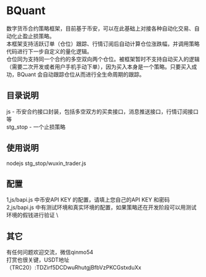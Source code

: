 # BQuant
数字货币合约策略框架，目前基于币安，可以在此基础上对接各种自动化交易、自动化止盈止损策略。\
本框架支持活跃订单（仓位）跟踪、行情订阅后自动计算仓位涨跌幅，并调用策略代码进行下一步自定义的量化逻辑。\
仓位同为支持同一个合约的多空双向两个仓位。被框架暂时不支持自动买入的逻辑（需要二次开发或者用户手机手动下单），因为买入本身是一个策略。只要买入成功，BQuant 会自动跟踪仓位从而进行全生命周期的跟踪。

## 目录说明
js - 币安合约接口封装，包括多空双方的买卖接口，消息推送接口，行情订阅接口等 \
stg_stop - 一个止损策略

## 使用说明
nodejs stg_stop/wuxin_trader.js

## 配置
1,js/bapi.js 中币安API KEY 的配置，请填上您自己的API KEY 和密码 \
2,js/bapi.js 中有测试环境和真实环境的配置，如果策略还在开发阶段可以用测试环境的假钱进行验证 \

## 其它
有任何问题欢迎交流，微信qinmo54 \
打赏也很关键，USDT地址（TRC20）:TDZirf5DCDwuRhutgjBfbVzPKCGstxduXx
